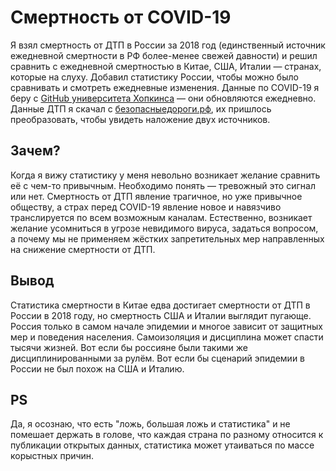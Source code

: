 # Смертность от COVID-19
Я взял смертность от ДТП в России за 2018 год (единственный источник ежедневной смертности в РФ более-менее свежей давности) и решил сравнить с ежедневной смертностью в Китае, США, Италии — странах, которые на слуху. Добавил статистику России, чтобы можно было сравнивать и смотреть ежедневные изменения. Данные по COVID-19 я беру с [GitHub университета Хопкинса](https://github.com/CSSEGISandData/COVID-19/tree/master/csse_covid_19_data/csse_covid_19_time_series) — они обновляются ежедневно. Данные ДТП я скачал с [безопасныедороги.рф](https://xn--80abhddbmm5bieahtk5n.xn--p1ai/opendata), их пришлось преобразовать, чтобы увидеть наложение двух источников.
## Зачем?
Когда я вижу статистику у меня невольно возникает желание сравнить её с чем-то привычным. Необходимо понять — тревожный это сигнал или нет. Смертность от ДТП явление трагичное, но уже привычное обществу, а страх перед COVID-19 явление новое и навязчиво транслируется по всем возможным каналам. Естественно, возникает желание усомниться в угрозе невидимого вируса, задаться вопросом, а почему мы не применяем жёстких запретительных мер направленных на снижение смертности от ДТП.
## Вывод
Статистика смертности в Китае едва достигает смертности от ДТП в России в 2018 году, но смертность США и Италии выглядит пугающе. Россия только в самом начале эпидемии и многое зависит от защитных мер и поведения населения. Самоизоляция и дисциплина может спасти тысячи жизней. Вот если бы россияне были такими же дисциплинированными за рулём. Вот если бы сценарий эпидемии в России не был похож на США и Италию.
## PS
Да, я осознаю, что есть "ложь, большая ложь и статистика" и не помешает держать в голове, что каждая страна по разному относится к публикации открытых данных, статистика может утаиваться по массе корыстных причин.